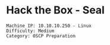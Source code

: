 # Hack the Box - Seal

```
Machine IP: 10.10.10.250 - Linux
Difficulty: Medium
Category: OSCP Preparation
```
